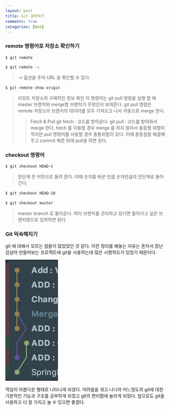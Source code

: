 ```yaml
---
layout: post
title: Git 공부하기 
comments: true
categories: [Web]
---
```


###  remote 명령어로 저장소 확인하기

~~~bash
$ git remote
~~~

~~~bash
$ git remote -v
~~~

> -v 옵션을 주어 URL 을 확인할 수 있다.

~~~bash
$ git remote show origin
~~~

> 리모트 저장소의 구체적인 정보 확인
> 이 명령어는 git pull 명령을 실행 할 때 master 브랜치와 merge할 브랜치가 무엇인지 보여준다.
> git pull 명령은 remote 저장소의 브랜치의 데이터를 모두 가져오고 나서 자동으로 merge 한다.
> >Fetch & Pull
> > git fetch : 코드를 받아온다.
> > git pull :  코드를 받아와서 merge 한다.
> > fetch 를 이용할 경우 merge 를 하지 않아서 충동할 위험이 적지만 pull 명령어를 사용할 경우 충돌위험이 있다. 이때 충동점을 해결해주고 commit 해준 뒤에 pull을 하면 된다.

### checkout 명령어

~~~bash
$ git checkout HEAD~1
~~~

> 한단계 전 커밋으로 돌려 준다. 이때 숫자를 바꾼 만큼 숫자만큼의 전단계로 돌아간다.

~~~bash
$ git checkout HEAD~10
~~~

~~~bash
$ git checkout master
~~~

> master branch 로 돌아온다. 여러 브랜치를 관리하고 있다면 돌아가고 싶은 브랜치명으로 입력하면 된다.

### Git 익숙해지기
git 에 대해서 모르는 점들이 많았었던 것 같다. 이런 정리를 해놓는 이유는 혼자서 장난감삼아 만들어보는 프로젝트에 git을 사용하는데 많은 시행착오가 있었기 때문이다. 

![2019-06-13](/images/2019-06-13.png)

꺽임이 아름다운 형태로 나타나게 되었다. 어려움을 겪고 나니까 어느정도의 git에 대한 기본적인 기능과 구조를 공부하게 되었고 git의 편리함에 놀라게 되었다. 앞으로도 git을 사용하고 더 잘 가지고 놀 수 있으면 좋겠다.
